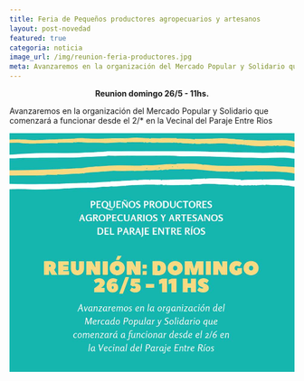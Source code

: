 ```yaml
---
title: Feria de Pequeños productores agropecuarios y artesanos
layout: post-novedad
featured: true
categoria: noticia
image_url: /img/reunion-feria-productores.jpg
meta: Avanzaremos en la organización del Mercado Popular y Solidario que comenzará a funcionar desde el 2/* en la Vecinal del Paraje Entre Rios
---
```


<b style="text-align: center;display: block;">
Reunion domingo 26/5 - 11hs.
</b>
<p>
    Avanzaremos en la organización del Mercado Popular y Solidario que comenzará a funcionar desde el 2/* en la Vecinal del Paraje Entre Rios
</p>

<div style="position: relative;">
    <div class="gallery col-3">
        <a style="width: 100%;" href="/img/reunion-feria-productores.jpg" data-fancybox="images" data-srcset="/img/reunion-feria-productores.jpg" class="item-gallery">
            <img src="/img/reunion-feria-productores.jpg" />
        </a>
    </div>
</div>